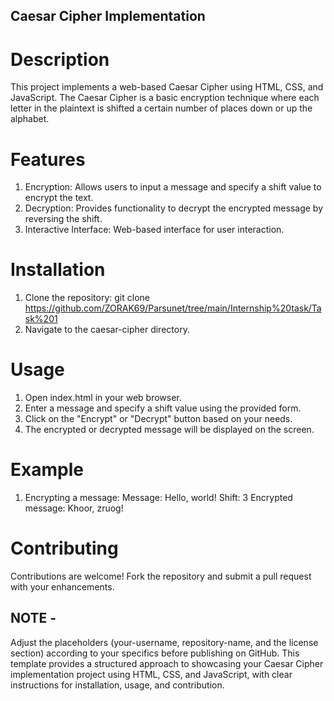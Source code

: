 ## Caesar Cipher Implementation ## 

# Description
This project implements a web-based Caesar Cipher using HTML, CSS, and JavaScript. 
The Caesar Cipher is a basic encryption technique where each letter in the plaintext is shifted 
a certain number of places down or up the alphabet.

# Features
1. Encryption: Allows users to input a message and specify a shift value to encrypt the text.
2. Decryption: Provides functionality to decrypt the encrypted message by reversing the shift.
3. Interactive Interface: Web-based interface for user interaction.

# Installation
1. Clone the repository:
git clone https://github.com/ZORAK69/Parsunet/tree/main/Internship%20task/Task%201
2. Navigate to the caesar-cipher directory.

# Usage
1. Open index.html in your web browser.
2. Enter a message and specify a shift value using the provided form.
3. Click on the "Encrypt" or "Decrypt" button based on your needs.
4. The encrypted or decrypted message will be displayed on the screen.
   
# Example
1. Encrypting a message:
Message: Hello, world!
Shift: 3
Encrypted message: Khoor, zruog!

# Contributing
Contributions are welcome! Fork the repository and submit a pull request with your enhancements.

## NOTE -
Adjust the placeholders (your-username, repository-name, and the license section) according to your specifics before publishing on GitHub. This template provides a structured approach to showcasing your Caesar Cipher implementation project using HTML, CSS, and JavaScript, with clear instructions for installation, usage, and contribution.
